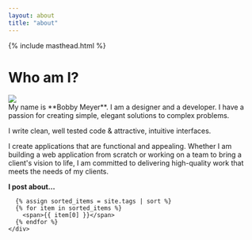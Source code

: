 ```yaml
---
layout: about
title: "about"
---
```


<div class='grid grid-cols-1 gap-4 lg:w-2/3 xl:w-1/2 mx-auto' markdown=1>
  {% include masthead.html %}
<div class="grid grid-cols-6 gap-8 py-4">




  <h1 class='col-span-6 border-b-2 border-black py-2 text-white text-6xl md:text-8xl tracking-tight'>Who am I?</h1>
  <div class="col-span-6 md:col-span-2 flex flex-col gap-8">
    <div class='rounded-full bg-teal-500 hover:bg-teal-200 transition-all duration-500 h-64 w-64 md:h-48 md:w-48 pt-4 mx-auto'>
      <img src="{{site.baseurl}}/assets/img/bobby.png" class="mix-blend-multiply grayscale hover:grayscale-0 transition-all duration-500 mx-auto h-64 md:h-48">
    </div>
  </div>

  <div class='col-span-6 md:col-span-4 flex flex-col gap-4' markdown=1>
  My name is **Bobby Meyer**. I am a designer and a developer. I have a passion for creating simple, elegant solutions to complex problems.

  I write clean, well tested code & attractive, intuitive interfaces.

  I create applications that are functional and appealing. Whether I am building a web application from scratch or working on a team to bring a client's vision to life, I am committed to delivering high-quality work that meets the needs of my clients.

  <div class="flex gap-2 flex-wrap">
      <b>I post about...</b>

      {% assign sorted_items = site.tags | sort %}
      {% for item in sorted_items %}
        <span>{{ item[0] }}</span>
      {% endfor %}
    </div>
  </div>
</div>


